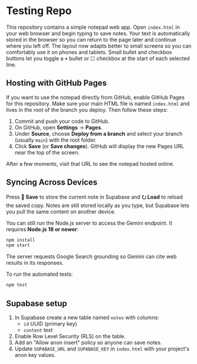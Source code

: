 # Testing Repo

This repository contains a simple notepad web app. Open `index.html` in your web browser and begin typing to save notes. Your text is automatically stored in the browser so you can return to the page later and continue where you left off. The layout now adapts better to small screens so you can comfortably use it on phones and tablets. Small bullet and checkbox buttons let you toggle a • bullet or ☐ checkbox at the start of each selected line.

## Hosting with GitHub Pages

If you want to use the notepad directly from GitHub, enable GitHub Pages for this repository. Make sure your main HTML file is named `index.html` and lives in the root of the branch you deploy. Then follow these steps:

1. Commit and push your code to GitHub.
2. On GitHub, open **Settings** → **Pages**.
3. Under **Source**, choose **Deploy from a branch** and select your branch (usually `main`) with the root folder.
4. Click **Save** (or **Save changes**). GitHub will display the new Pages URL near the top of the screen.

After a few moments, visit that URL to see the notepad hosted online.

## Syncing Across Devices

Press **💾 Save** to store the current note in Supabase and **⭮ Load** to reload
the saved copy. Notes are still stored locally as you type, but Supabase lets you
pull the same content on another device.

You can still run the Node.js server to access the Gemini endpoint. It requires **Node.js 18 or newer**:

```bash
npm install
npm start
```

The server requests Google Search grounding so Gemini can cite web results in its responses.

To run the automated tests:

```bash
npm test
```

## Supabase setup

1. In Supabase create a new table named `notes` with columns:
   - `id` UUID (primary key)
   - `content` text
2. Enable Row Level Security (RLS) on the table.
3. Add an "Allow anon insert" policy so anyone can save notes.
4. Update `SUPABASE_URL` and `SUPABASE_KEY` in `index.html` with
your project's anon key values.
